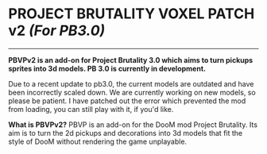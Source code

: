 # PROJECT BRUTALITY VOXEL PATCH v2 *(For PB3.0)*

***


**PBVPv2 is an add-on for Project Brutality 3.0 which aims to turn pickups sprites into 3d models.
PB 3.0 is currently in development.**

Due to a recent update to pb3.0, the current models are outdated and have been incorrectly scaled down. We are currently working on new models, so please be patient.
I have patched out the error which prevented the mod from loading, you can still play with it, if you'd like.

**What is PBVPv2?**
PBVP is an add-on for the DooM mod Project Brutality. Its aim is to turn the 2d pickups and decorations into 3d models that fit the style of DooM without rendering the game unplayable.
